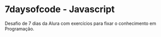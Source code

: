# 7daysofcode - Javascript

Desafio de 7 dias da Alura com exercícios para fixar o conhecimento em Programação.
